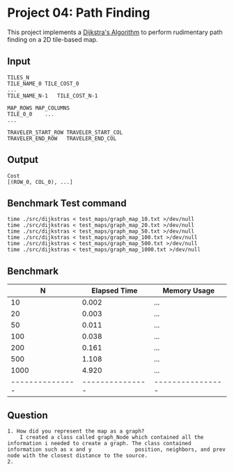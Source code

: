 Project 04: Path Finding
========================

This project implements a [Dijkstra's Algorithm] to perform rudimentary path
finding on a 2D tile-based map.

[Dijkstra's Algorithm]: https://en.wikipedia.org/wiki/Dijkstra%27s_algorithm


Input
-----

    TILES_N
    TILE_NAME_0	TILE_COST_0
    ...
    TILE_NAME_N-1	TILE_COST_N-1

    MAP_ROWS MAP_COLUMNS
    TILE_0_0    ...
    ...

    TRAVELER_START_ROW TRAVELER_START_COL
    TRAVELER_END_ROW   TRAVELER_END_COL

Output
------

    Cost
    [(ROW_0, COL_0), ...]

Benchmark Test command
-----------------------
	
	time ./src/dijkstras < test_maps/graph_map_10.txt >/dev/null
	time ./src/dijkstras < test_maps/graph_map_20.txt >/dev/null
	time ./src/dijkstras < test_maps/graph_map_50.txt >/dev/null
	time ./src/dijkstras < test_maps/graph_map_100.txt >/dev/null
	time ./src/dijkstras < test_maps/graph_map_500.txt >/dev/null
	time ./src/dijkstras < test_maps/graph_map_1000.txt >/dev/null

Benchmark
---------
| N             | Elapsed Time  | Memory Usage   |
|---------------|---------------|----------------|
| 10            | 0.002         | ...            |
| 20            | 0.003         | ...            |
| 50            | 0.011         | ...            |
| 100           | 0.038         | ...            |
| 200           | 0.161         | ...            |
| 500           | 1.108         | ...            |
| 1000          | 4.920         | ...            |
|---------------|---------------|----------------|


Question
--------

	1. How did you represent the map as a graph?
		I created a class called graph_Node which contained all the information i needed to create a graph. The class contained information such as x and y				 position, neighbors, and prev node with the closest distance to the source. 
	2.	

